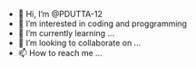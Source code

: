 - 👋 Hi, I’m @PDUTTA-12
- 👀 I’m interested in coding and proggramming
- 🌱 I’m currently learning ...
- 💞️ I’m looking to collaborate on ...
- 📫 How to reach me ...

<!---
PDUTTA-12/PDUTTA-12 is a ✨ special ✨ repository because its `README.md` (this file) appears on your GitHub profile.
You can click the Preview link to take a look at your changes.
--->
